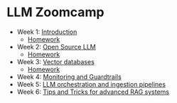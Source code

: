 # LLM Zoomcamp

- Week 1: [Introduction](https://github.com/cecilegltslmcs/llm-zoomcamp/tree/main/Week1)
  - [Homework](https://github.com/cecilegltslmcs/llm-zoomcamp/tree/main/Week1/homework)
- Week 2: [Open Source LLM](https://github.com/cecilegltslmcs/llm-zoomcamp/tree/main/Week2)
  - [Homework](https://github.com/cecilegltslmcs/llm-zoomcamp/tree/main/Week2/homework)
- Week 3: [Vector databases](https://github.com/cecilegltslmcs/llm-zoomcamp/tree/main/Week3)
  -  [Homework](https://github.com/cecilegltslmcs/llm-zoomcamp/blob/main/Week3/homework/homework.ipynb)
- Week 4: [Monitoring and Guardtrails]()
- Week 5: [LLM orchestration and ingestion pipelines]()
- Week 6: [Tips and Tricks for advanced RAG systems]()

